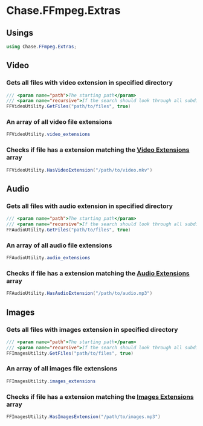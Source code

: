 # Chase.FFmpeg.Extras

## Usings 
```csharp
using Chase.FFmpeg.Extras;
```

## Video
### Gets all files with video extension in specified directory
```csharp
/// <param name="path">The starting path</param>
/// <param name="recursive">If the search should look through all subdirectories</param>
FFVideoUtility.GetFiles("path/to/files", true)
```
### An array of all video file extensions
```csharp
FFVideoUtility.video_extensions
```

### Checks if file has a extension matching the [Video Extensions](#An-array-of-all-video-file-extensions) array
```csharp
FFVideoUtility.HasVideoExtension("/path/to/video.mkv")
```

## Audio
### Gets all files with audio extension in specified directory
```csharp
/// <param name="path">The starting path</param>
/// <param name="recursive">If the search should look through all subdirectories</param>
FFAudioUtility.GetFiles("path/to/files", true)
```
### An array of all audio file extensions
```csharp
FFAudioUtility.audio_extensions
```

### Checks if file has a extension matching the [Audio Extensions](#An-array-of-all-audio-file-extensions) array
```csharp
FFAudioUtility.HasAudioExtension("/path/to/audio.mp3")
```

## Images
### Gets all files with images extension in specified directory
```csharp
/// <param name="path">The starting path</param>
/// <param name="recursive">If the search should look through all subdirectories</param>
FFImagesUtility.GetFiles("path/to/files", true)
```
### An array of all images file extensions
```csharp
FFImagesUtility.images_extensions
```

### Checks if file has a extension matching the [Images Extensions](#An-array-of-all-images-file-extensions) array
```csharp
FFImagesUtility.HasImagesExtension("/path/to/images.mp3")
```